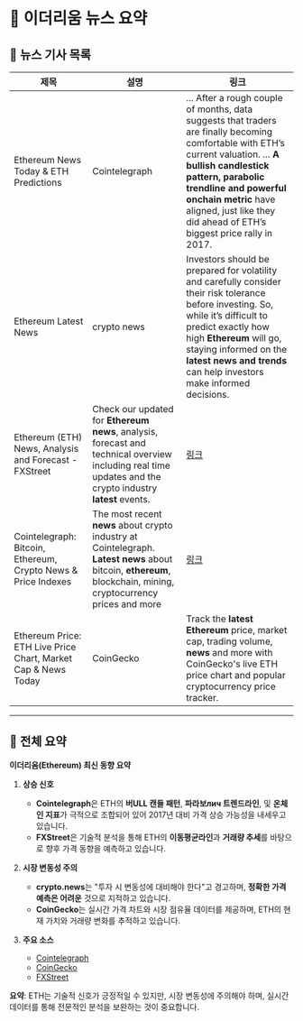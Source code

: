 # 📰 이더리움 뉴스 요약

## 📌 뉴스 기사 목록
| 제목 | 설명 | 링크 |
|------|------|------|
| Ethereum News Today & ETH Predictions | Cointelegraph | ... After a rough couple of months, data suggests that traders are finally becoming comfortable with ETH’s current valuation. ... <strong>A bullish candlestick pattern, parabolic trendline and powerful onchain metric</strong> have aligned, just like they did ahead of ETH’s biggest price rally in 2017. | [링크](https://cointelegraph.com/tags/ethereum) |
| Ethereum Latest News | crypto news | Investors should be prepared for volatility and carefully consider their risk tolerance before investing. So, while it’s difficult to predict exactly how high <strong>Ethereum</strong> will go, staying informed on the <strong>latest</strong> <strong>news</strong> <strong>and</strong> <strong>trends</strong> can help investors make informed decisions. | [링크](https://crypto.news/tag/ethereum/) |
| Ethereum (ETH) News, Analysis and Forecast - FXStreet | Check our updated for <strong>Ethereum</strong> <strong>news</strong>, analysis, forecast and technical overview including real time updates and the crypto industry <strong>latest</strong> events. | [링크](https://www.fxstreet.com/cryptocurrencies/ethereum) |
| Cointelegraph: Bitcoin, Ethereum, Crypto News & Price Indexes | The most recent <strong>news</strong> about crypto industry at Cointelegraph. <strong>Latest</strong> <strong>news</strong> about bitcoin, <strong>ethereum</strong>, blockchain, mining, cryptocurrency prices and more | [링크](https://cointelegraph.com) |
| Ethereum Price: ETH Live Price Chart, Market Cap & News Today | CoinGecko | Track the <strong>latest</strong> <strong>Ethereum</strong> price, market cap, trading volume, <strong>news</strong> and more with CoinGecko&#x27;s live ETH price chart and popular cryptocurrency price tracker. | [링크](https://www.coingecko.com/en/coins/ethereum) |

---

## 🧾 전체 요약
**이더리움(Ethereum) 최신 동향 요약**  

1. **상승 신호**  
   - **Cointelegraph**은 ETH의 **버ULL 캔들 패턴**, **파라보лич 트렌드라인**, 및 **온체인 지표**가 극적으로 조합되어 있어 2017년 대비 가격 상승 가능성을 내세우고 있습니다.  
   - **FXStreet**은 기술적 분석을 통해 ETH의 **이동평균라인**과 **거래량 추세**를 바탕으로 향후 가격 동향을 예측하고 있습니다.  

2. **시장 변동성 주의**  
   - **crypto.news**는 "투자 시 변동성에 대비해야 한다"고 경고하며, **정확한 가격 예측은 어려운** 것으로 지적하고 있습니다.  
   - **CoinGecko**는 실시간 가격 차트와 시장 점유율 데이터를 제공하며, ETH의 현재 가치와 거래량 변화를 추적하고 있습니다.  

3. **주요 소스**  
   - [Cointelegraph](https://cointelegraph.com)  
   - [CoinGecko](https://www.coingecko.com/en/coins/ethereum)  
   - [FXStreet](https://www.fxstreet.com/cryptocurrencies/ethereum)  

**요약**: ETH는 기술적 신호가 긍정적일 수 있지만, 시장 변동성에 주의해야 하며, 실시간 데이터를 통해 전문적인 분석을 보완하는 것이 중요합니다.